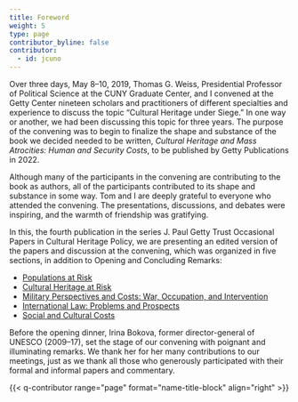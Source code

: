 ```yaml
---
title: Foreword
weight: 5
type: page
contributor_byline: false
contributor:
  - id: jcuno
---
```


Over three days, May 8–10, 2019, Thomas G. Weiss, Presidential Professor of Political Science at the CUNY Graduate Center, and I convened at the Getty Center nineteen scholars and practitioners of different specialties and experience to discuss the topic “Cultural Heritage under Siege.” In one way or another, we had been discussing this topic for three years. The purpose of the convening was to begin to finalize the shape and substance of the book we decided needed to be written, *Cultural Heritage and Mass Atrocities: Human and Security Costs*, to be published by Getty Publications in 2022.

Although many of the participants in the convening are contributing to the book as authors, all of the participants contributed to its shape and substance in some way. Tom and I are deeply grateful to everyone who attended the convening. The presentations, discussions, and debates were inspiring, and the warmth of friendship was gratifying.

In this, the fourth publication in the series J. Paul Getty Trust Occasional Papers in Cultural Heritage Policy, we are presenting an edited version of the papers and discussion at the convening, which was organized in five sections, in addition to Opening and Concluding Remarks:

- [Populations at Risk](/1/)
- [Cultural Heritage at Risk](/2/)
- [Military Perspectives and Costs: War, Occupation, and Intervention](/3/)
- [International Law: Problems and Prospects](/4/)
- [Social and Cultural Costs](/5/)

Before the opening dinner, Irina Bokova, former director-general of UNESCO (2009–17), set the stage of our convening with poignant and illuminating remarks. We thank her for her many contributions to our meetings, just as we thank all those who generously participated with their formal and informal papers and commentary.

{{< q-contributor range="page" format="name-title-block" align="right" >}}
